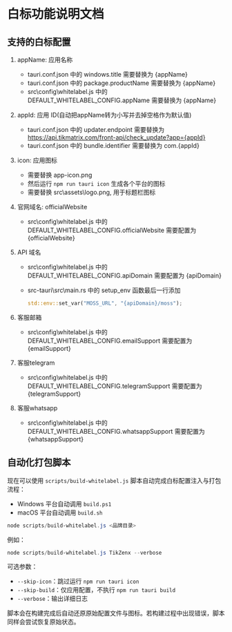 # 白标功能说明文档

## 支持的白标配置

1. appName: 应用名称
    * tauri.conf.json 中的 windows.title 需要替换为 {appName}
    * tauri.conf.json 中的 package.productName 需要替换为 {appName}
    * src\config\whitelabel.js 中的 DEFAULT_WHITELABEL_CONFIG.appName 需要替换为 {appName}

2. appId: 应用 ID(自动把appName转为小写并去掉空格作为默认值)
    * tauri.conf.json 中的 updater.endpoint 需要替换为 <https://api.tikmatrix.com/front-api/check_update?app={appId}>
    * tauri.conf.json 中的 bundle.identifier 需要替换为 com.{appId}

3. icon: 应用图标
    * 需要替换 app-icon.png
    * 然后运行 `npm run tauri icon` 生成各个平台的图标
    * 需要替换 src\assets\logo.png, 用于标题栏图标

4. 官网域名: officialWebsite
    * src\config\whitelabel.js 中的 DEFAULT_WHITELABEL_CONFIG.officialWebsite 需要配置为 {officialWebsite}

5. API 域名
    * src\config\whitelabel.js 中的 DEFAULT_WHITELABEL_CONFIG.apiDomain 需要配置为 {apiDomain}
    * src-tauri\src\main.rs 中的 setup_env 函数最后一行添加

      ```rust
      std::env::set_var("MOSS_URL", "{apiDomain}/moss");
      ```

6. 客服邮箱
    * src\config\whitelabel.js 中的 DEFAULT_WHITELABEL_CONFIG.emailSupport 需要配置为 {emailSupport}

7. 客服telegram
    * src\config\whitelabel.js 中的 DEFAULT_WHITELABEL_CONFIG.telegramSupport 需要配置为 {telegramSupport}

8. 客服whatsapp
    * src\config\whitelabel.js 中的 DEFAULT_WHITELABEL_CONFIG.whatsappSupport 需要配置为 {whatsappSupport}

## 自动化打包脚本

现在可以使用 `scripts/build-whitelabel.js` 脚本自动完成白标配置注入与打包流程：

* Windows 平台自动调用 `build.ps1`
* macOS 平台自动调用 `build.sh`

```powershell
node scripts/build-whitelabel.js <品牌目录>
```

例如：

```powershell
node scripts/build-whitelabel.js TikZenx --verbose
```

可选参数：

* `--skip-icon`：跳过运行 `npm run tauri icon`
* `--skip-build`：仅应用配置，不执行 `npm run tauri build`
* `--verbose`：输出详细日志

脚本会在构建完成后自动还原原始配置文件与图标。若构建过程中出现错误，脚本同样会尝试恢复原始状态。
